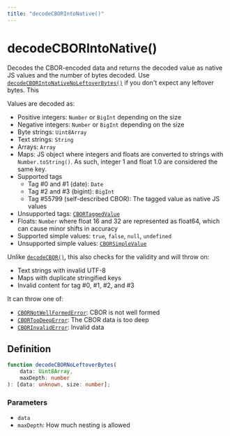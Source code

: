 ```yaml
---
title: "decodeCBORIntoNative()"
---
```


# decodeCBORIntoNative()

Decodes the CBOR-encoded data and returns the decoded value as native JS values and the number of bytes decoded. Use [`decodeCBORIntoNativeNoLeftoverBytes()`]() if you don't expect any leftover bytes. This

Values are decoded as:

- Positive integers: `Number` or `BigInt` depending on the size
- Negative integers: `Number` or `BigInt` depending on the size
- Byte strings: `Uint8Array`
- Text strings: `String`
- Arrays: `Array`
- Maps: JS object where integers and floats are converted to strings with `Number.toString()`. As such, integer 1 and float 1.0 are considered the same key.
- Supported tags
  - Tag #0 and #1 (date): `Date`
  - Tag #2 and #3 (bigint): `BigInt`
  - Tag #55799 (self-described CBOR): The tagged value as native JS values
- Unsupported tags: [`CBORTaggedValue`]()
- Floats: `Number` where float 16 and 32 are represented as float64, which can cause minor shifts in accuracy
- Supported simple values: `true`, `false`, `null`, `undefined`
- Unsupported simple values: [`CBORSimpleValue`]()

Unlike [`decodeCBOR()`](), this also checks for the validity and will throw on:

- Text strings with invalid UTF-8
- Maps with duplicate stringified keys
- Invalid content for tag #0, #1, #2, and #3

It can throw one of:

- [`CBORNotWellFormedError`](): CBOR is not well formed
- [`CBORTooDeepError`](): The CBOR data is too deep
- [`CBORInvalidError`](): Invalid data

## Definition

```ts
function decodeCBORNoLeftoverBytes(
	data: Uint8Array,
	maxDepth: number
): [data: unknown, size: number];
```

### Parameters

- `data`
- `maxDepth`: How much nesting is allowed

